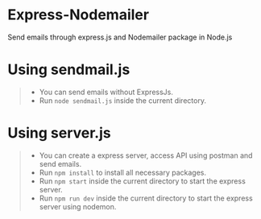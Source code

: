 # Express-Nodemailer
Send emails through express.js and Nodemailer package in Node.js

# Using sendmail.js
> * You can send emails without ExpressJs.
> * Run `node sendmail.js` inside the current directory.

# Using server.js
> * You can create a express server, access API using postman and send emails.
> * Run `npm install` to install all necessary packages.
> * Run `npm start` inside the current directory to start the express server.
> * Run `npm run dev` inside the current directory to start the express server using nodemon.
